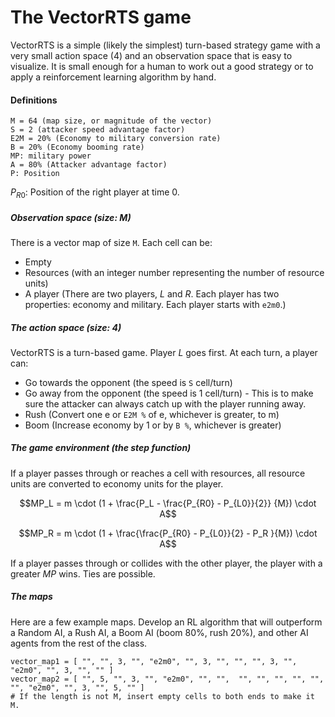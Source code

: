 # The VectorRTS game

VectorRTS is a simple (likely the simplest) turn-based strategy game with a very small action space (4) and an observation space that is easy to visualize. It is small enough for a human to work out a good strategy or to apply a reinforcement learning algorithm by hand.

#### Definitions

```
M = 64 (map size, or magnitude of the vector)
S = 2 (attacker speed advantage factor)
E2M = 20% (Economy to military conversion rate)
B = 20% (Economy booming rate)
MP: military power
A = 80% (Attacker advantage factor)
P: Position
```
$P_{R0}$: Position of the right player at time 0.

##### Observation space (size: M)

There is a vector map of size `M`. Each cell can be: 
* Empty
* Resources (with an integer number representing the number of resource units)
* A player (There are two players, $L$ and $R$. Each player has two properties: economy and military. Each player starts with `e2m0`.)

##### The action space (size: 4)

VectorRTS is a turn-based game. Player $L$ goes first. At each turn, a player can:
* Go towards the opponent (the speed is `S` cell/turn)
* Go away from the opponent (the speed is 1 cell/turn) - This is to make sure the attacker can always catch up with the player running away.
* Rush (Convert one e or `E2M %` of e, whichever is greater, to m)
* Boom (Increase economy by 1 or by `B %`, whichever is greater)

##### The game environment (the step function) 

If a player passes through or reaches a cell with resources, all resource units are converted to economy units for the player.

```math
MP_L = m \cdot (1 + \frac{P_L - \frac{P_{R0} - P_{L0}}{2}} {M}) \cdot A
```

```math
MP_R = m \cdot (1 + \frac{\frac{P_{R0} - P_{L0}}{2} - P_R  }{M}) \cdot A
```

If a player passes through or collides with the other player, the player with a greater $MP$ wins. Ties are possible. 

##### The maps

Here are a few example maps. Develop an RL algorithm that will outperform a Random AI, a Rush AI, a Boom AI (boom 80%, rush 20%), and other AI agents from the rest of the class.

```
vector_map1 = [ "", "", 3, "", "e2m0", "", 3, "", "", "", 3, "", "e2m0", "", 3, "", "" ]
vector_map2 = [ "", 5, "", 3, "", "e2m0", "", "",  "", "", "", "", "", "", "e2m0", "", 3, "", 5, "" ]
# If the length is not M, insert empty cells to both ends to make it M.
```
